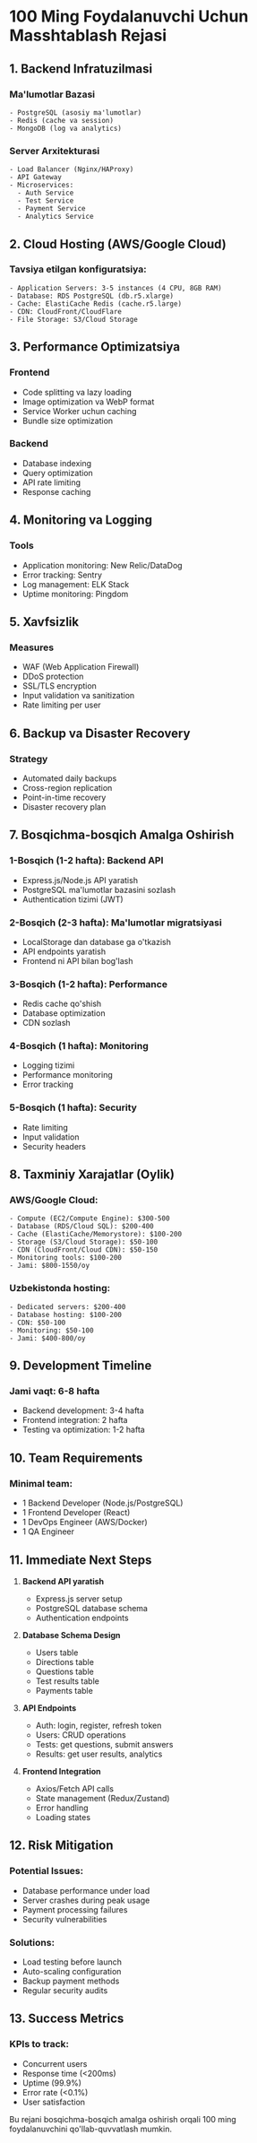 # 100 Ming Foydalanuvchi Uchun Masshtablash Rejasi

## 1. Backend Infratuzilmasi

### Ma'lumotlar Bazasi
```
- PostgreSQL (asosiy ma'lumotlar)
- Redis (cache va session)
- MongoDB (log va analytics)
```

### Server Arxitekturasi
```
- Load Balancer (Nginx/HAProxy)
- API Gateway
- Microservices:
  - Auth Service
  - Test Service
  - Payment Service
  - Analytics Service
```

## 2. Cloud Hosting (AWS/Google Cloud)

### Tavsiya etilgan konfiguratsiya:
```
- Application Servers: 3-5 instances (4 CPU, 8GB RAM)
- Database: RDS PostgreSQL (db.r5.xlarge)
- Cache: ElastiCache Redis (cache.r5.large)
- CDN: CloudFront/CloudFlare
- File Storage: S3/Cloud Storage
```

## 3. Performance Optimizatsiya

### Frontend
- Code splitting va lazy loading
- Image optimization va WebP format
- Service Worker uchun caching
- Bundle size optimization

### Backend
- Database indexing
- Query optimization
- API rate limiting
- Response caching

## 4. Monitoring va Logging

### Tools
- Application monitoring: New Relic/DataDog
- Error tracking: Sentry
- Log management: ELK Stack
- Uptime monitoring: Pingdom

## 5. Xavfsizlik

### Measures
- WAF (Web Application Firewall)
- DDoS protection
- SSL/TLS encryption
- Input validation va sanitization
- Rate limiting per user

## 6. Backup va Disaster Recovery

### Strategy
- Automated daily backups
- Cross-region replication
- Point-in-time recovery
- Disaster recovery plan

## 7. Bosqichma-bosqich Amalga Oshirish

### 1-Bosqich (1-2 hafta): Backend API
- Express.js/Node.js API yaratish
- PostgreSQL ma'lumotlar bazasini sozlash
- Authentication tizimi (JWT)

### 2-Bosqich (2-3 hafta): Ma'lumotlar migratsiyasi
- LocalStorage dan database ga o'tkazish
- API endpoints yaratish
- Frontend ni API bilan bog'lash

### 3-Bosqich (1-2 hafta): Performance
- Redis cache qo'shish
- Database optimization
- CDN sozlash

### 4-Bosqich (1 hafta): Monitoring
- Logging tizimi
- Performance monitoring
- Error tracking

### 5-Bosqich (1 hafta): Security
- Rate limiting
- Input validation
- Security headers

## 8. Taxminiy Xarajatlar (Oylik)

### AWS/Google Cloud:
```
- Compute (EC2/Compute Engine): $300-500
- Database (RDS/Cloud SQL): $200-400
- Cache (ElastiCache/Memorystore): $100-200
- Storage (S3/Cloud Storage): $50-100
- CDN (CloudFront/Cloud CDN): $50-150
- Monitoring tools: $100-200
- Jami: $800-1550/oy
```

### Uzbekistonda hosting:
```
- Dedicated servers: $200-400
- Database hosting: $100-200
- CDN: $50-100
- Monitoring: $50-100
- Jami: $400-800/oy
```

## 9. Development Timeline

### Jami vaqt: 6-8 hafta
- Backend development: 3-4 hafta
- Frontend integration: 2 hafta
- Testing va optimization: 1-2 hafta

## 10. Team Requirements

### Minimal team:
- 1 Backend Developer (Node.js/PostgreSQL)
- 1 Frontend Developer (React)
- 1 DevOps Engineer (AWS/Docker)
- 1 QA Engineer

## 11. Immediate Next Steps

1. **Backend API yaratish**
   - Express.js server setup
   - PostgreSQL database schema
   - Authentication endpoints

2. **Database Schema Design**
   - Users table
   - Directions table
   - Questions table
   - Test results table
   - Payments table

3. **API Endpoints**
   - Auth: login, register, refresh token
   - Users: CRUD operations
   - Tests: get questions, submit answers
   - Results: get user results, analytics

4. **Frontend Integration**
   - Axios/Fetch API calls
   - State management (Redux/Zustand)
   - Error handling
   - Loading states

## 12. Risk Mitigation

### Potential Issues:
- Database performance under load
- Server crashes during peak usage
- Payment processing failures
- Security vulnerabilities

### Solutions:
- Load testing before launch
- Auto-scaling configuration
- Backup payment methods
- Regular security audits

## 13. Success Metrics

### KPIs to track:
- Concurrent users
- Response time (<200ms)
- Uptime (99.9%)
- Error rate (<0.1%)
- User satisfaction

Bu rejani bosqichma-bosqich amalga oshirish orqali 100 ming foydalanuvchini qo'llab-quvvatlash mumkin.